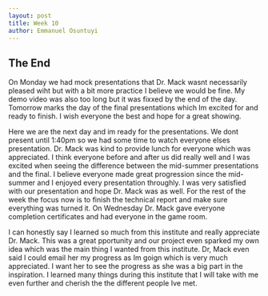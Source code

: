 ```yaml
---
layout: post
title: Week 10
author: Emmanuel Osuntuyi
---
```


## The End
On Monday we had mock presentations that Dr. Mack wasnt necessarily pleased wiht but with a bit more practice I believe we would be fine. My demo video was also too long but it was fixxed by the end of the day. Tomorrow marks the day of the final presentations which Im excited for and ready to finish. I wish everyone the best and hope for a great showing.

Here we are the next day and im ready for the presentations. We dont present until 1:40pm so we had some time to watch everyone elses presentation. Dr. Mack was kind to provide lunch for everyone which was appreciated. I think everyone before and after us did really well and I was excited when seeing the difference between the mid-summer presentations and the final. I believe everyone made great progression since the mid-summer and I enjoyed every presentation throughly. I was very satisfied with our presentation and hope Dr. Mack was as well. For the rest of the week the focus now is to finish the technical report and make sure everything was turned it. On Wednesday Dr. Mack gave everyone completion certificates and had everyone in the game room.

I can honestly say I learned so much from this institute and really appreciate Dr. Mack. This was a great pportunity and our project even sparked my own idea which was the main thing I wanted from this institute. Dr, Mack even said I could email her my progress as Im goign which is very much appreciated. I want her to see the progress as she was a big part in the inspiration. I learned many things during this institute that I will take with me even further and cherish the the different people Ive met.
